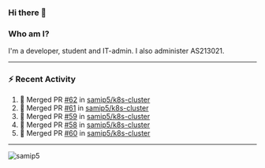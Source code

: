 ### Hi there 👋

### Who am I?
I'm a developer, student and IT-admin. I also administer AS213021.

---
### :zap: Recent Activity
<!--START_SECTION:activity-->
1. 🎉 Merged PR [#62](https://github.com/samip5/k8s-cluster/pull/62) in [samip5/k8s-cluster](https://github.com/samip5/k8s-cluster)
2. 🎉 Merged PR [#61](https://github.com/samip5/k8s-cluster/pull/61) in [samip5/k8s-cluster](https://github.com/samip5/k8s-cluster)
3. 🎉 Merged PR [#59](https://github.com/samip5/k8s-cluster/pull/59) in [samip5/k8s-cluster](https://github.com/samip5/k8s-cluster)
4. 🎉 Merged PR [#58](https://github.com/samip5/k8s-cluster/pull/58) in [samip5/k8s-cluster](https://github.com/samip5/k8s-cluster)
5. 🎉 Merged PR [#60](https://github.com/samip5/k8s-cluster/pull/60) in [samip5/k8s-cluster](https://github.com/samip5/k8s-cluster)
<!--END_SECTION:activity-->
---

<img align="center" src="https://github-readme-stats.vercel.app/api?username=samip5&show_icons=true" alt="samip5" />
